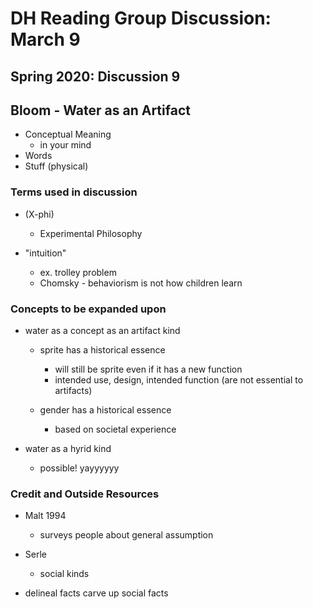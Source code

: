 # DH Reading Group Discussion: March 9
## Spring 2020: Discussion 9

## Bloom - Water as an Artifact

* Conceptual Meaning
	- in your mind
* Words
* Stuff (physical)

### Terms used in discussion

* (X-phi)
	- Experimental Philosophy

* "intuition"
	- ex. trolley problem
	- Chomsky - behaviorism is not how children learn

### Concepts to be expanded upon

* water as a concept as an artifact kind 
	- sprite has a historical essence
		- will still be sprite even if it has a new function
		- intended use, design, intended function (are not essential to artifacts)

	- gender has a historical essence
		- based on societal experience

* water as a hyrid kind
	- possible! yayyyyyy

### Credit and Outside Resources

* Malt 1994 
	- surveys people about general assumption

* Serle
	- social kinds

* delineal facts carve up social facts


